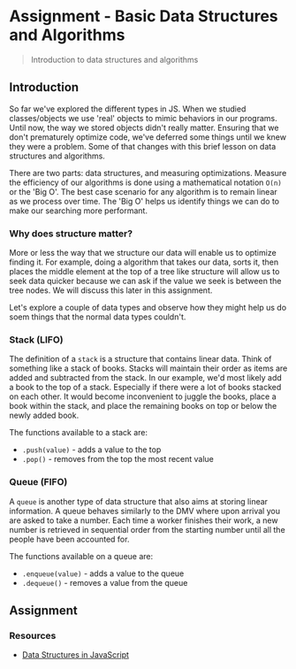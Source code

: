 # Assignment - Basic Data Structures and Algorithms

> Introduction to data structures and algorithms


## Introduction

So far we've explored the different types in JS.  When we studied classes/objects we use 'real' objects to mimic behaviors in our programs.  Until now, the way we stored objects didn't really matter.  Ensuring that we don't prematurely optimize code, we've deferred some things until we knew they were a problem.  Some of that changes with this brief lesson on data structures and algorithms.
   
There are two parts: data structures, and measuring optimizations.  Measure the efficiency of our algorithms is done using a mathematical notation `O(n)` or the 'Big O'.  The best case scenario for any algorithm is to remain linear as we process over time.  The 'Big O' helps us identify things we can do to make our searching more performant.

### Why does structure matter?

More or less the way that we structure our data will enable us to optimize finding it.  For example, doing a algorithm that takes our data, sorts it, then places the middle element at the top of a tree like structure will allow us to seek data quicker because we can ask if the value we seek is between the tree nodes. We will discuss this later in this assignment.

Let's explore a couple of data types and observe how they might help us do soem things that the normal data types couldn't.

### Stack (LIFO)

The definition of a `stack` is a structure that contains linear data.  Think of something like a stack of books.  Stacks will maintain their order as items are added and subtracted from the stack.  In our example, we'd most likely add a book to the top of a stack. Especially if there were a lot of books stacked on each other. It would become inconvenient to juggle the books, place a book within the stack, and place the remaining books on top or below the newly added book.
 
The functions available to a stack are:

* `.push(value)` - adds a value to the top
* `.pop()` - removes from the top the most recent value


### Queue (FIFO)

A `queue` is another type of data structure that also aims at storing linear information.  A queue behaves similarly to the DMV where upon arrival you are asked to take a number.  Each time a worker finishes their work, a new number is retrieved in sequential order from the starting number until all the people have been accounted for.
  
The functions available on a queue are: 

* `.enqueue(value)` - adds a value to the queue
* `.dequeue()` - removes a value from the queue



## Assignment

### Resources

* [Data Structures in JavaScript](https://code.tutsplus.com/series/data-structures-in-javascript--cms-772)

